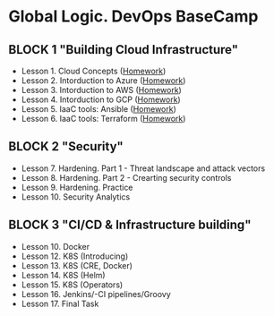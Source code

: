 # Global Logic. DevOps BaseCamp
## BLOCK 1 "Building Cloud Infrastructure"		
- Lesson 1. Cloud Concepts ([Homework](task1/Homework1.md))
- Lesson 2. Intorduction to Azure ([Homework](task2/Homework2.md))
- Lesson 3. Intorduction to AWS ([Homework](task3/Homework3.md))
- Lesson 4. Intorduction to GCP ([Homework](task4/Homework4.md))
- Lesson 5. IaaC tools: Ansible ([Homework](task5/Homework5.md))
- Lesson 6. IaaC tools: Terraform ([Homework](task6/Homework6.md))
## BLOCK 2 "Security"		
- Lesson 7. Hardening. Part 1 - Threat landscape and attack vectors
- Lesson 8. Hardening. Part 2 - Crearting security controls
- Lesson 9. Hardening. Practice
- Lesson 10. Security Analytics
## BLOCK 3 "CI/CD & Infrastructure building"		
- Lesson 10. Docker
- Lesson 12. K8S (Introducing)
- Lesson 13. K8S (CRE, Docker)
- Lesson 14. K8S (Helm)
- Lesson 15. K8S (Operators)
- Lesson 16. Jenkins/-CI pipelines/Groovy
- Lesson 17. Final Task
